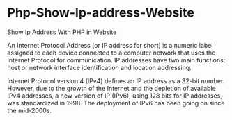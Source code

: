 # Php-Show-Ip-address-Website
Show Ip Address With PHP in Website

An Internet Protocol Address (or IP address for short) is a numeric label assigned to each device connected to a computer network that uses the Internet Protocol for communication. IP addresses have two main functions: host or network interface identification and location addressing.

Internet Protocol version 4 (IPv4) defines an IP address as a 32-bit number. However, due to the growth of the Internet and the depletion of available IPv4 addresses, a new version of IP (IPv6), using 128 bits for IP addresses, was standardized in 1998. The deployment of IPv6 has been going on since the mid-2000s.
